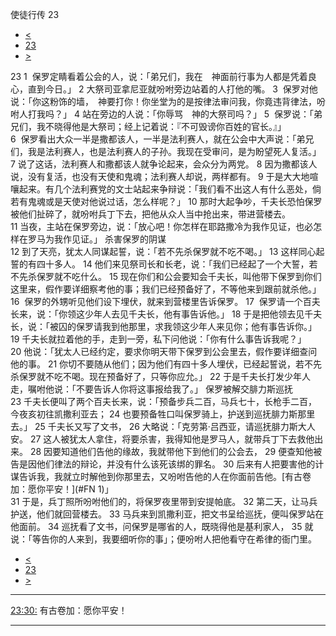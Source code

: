 ﻿





 使徒行传 23




* [<](bible/ACT22.md)
* [23](bible/ACT.md)
* [>](bible/ACT24.md)



 
23 
1  保罗定睛看着公会的人，说：「弟兄们，我在　神面前行事为人都是凭着良心，直到今日。」 
2 大祭司亚拿尼亚就吩咐旁边站着的人打他的嘴。 
3  保罗对他说：「你这粉饰的墙，　神要打你！你坐堂为的是按律法审问我，你竟违背律法，吩咐人打我吗？」 
4 站在旁边的人说：「你辱骂　神的大祭司吗？」 
5  保罗说：「弟兄们，我不晓得他是大祭司；经上记着说：『不可毁谤你百姓的官长。』」  
6  保罗看出大众一半是撒都该人，一半是法利赛人，就在公会中大声说：「弟兄们，我是法利赛人，也是法利赛人的子孙。我现在受审问，是为盼望死人复活。」 
7 说了这话，法利赛人和撒都该人就争论起来，会众分为两党。 
8 因为撒都该人说，没有复活，也没有天使和鬼魂；法利赛人却说，两样都有。 
9 于是大大地喧嚷起来。有几个法利赛党的文士站起来争辩说：「我们看不出这人有什么恶处，倘若有鬼魂或是天使对他说过话，怎么样呢？」 
10 那时大起争吵，千夫长恐怕保罗被他们扯碎了，就吩咐兵丁下去，把他从众人当中抢出来，带进营楼去。  
11 当夜，主站在保罗旁边，说：「放心吧！你怎样在耶路撒冷为我作见证，也必怎样在罗马为我作见证。」 杀害保罗的阴谋  
12 到了天亮，犹太人同谋起誓，说：「若不先杀保罗就不吃不喝。」 
13 这样同心起誓的有四十多人。 
14 他们来见祭司长和长老，说：「我们已经起了一个大誓，若不先杀保罗就不吃什么。 
15 现在你们和公会要知会千夫长，叫他带下保罗到你们这里来，假作要详细察考他的事；我们已经预备好了，不等他来到跟前就杀他。」 
16  保罗的外甥听见他们设下埋伏，就来到营楼里告诉保罗。 
17  保罗请一个百夫长来，说：「你领这少年人去见千夫长，他有事告诉他。」 
18 于是把他领去见千夫长，说：「被囚的保罗请我到他那里，求我领这少年人来见你；他有事告诉你。」 
19 千夫长就拉着他的手，走到一旁，私下问他说：「你有什么事告诉我呢？」 
20 他说：「犹太人已经约定，要求你明天带下保罗到公会里去，假作要详细查问他的事。 
21 你切不要随从他们；因为他们有四十多人埋伏，已经起誓说，若不先杀保罗就不吃不喝。现在预备好了，只等你应允。」 
22 于是千夫长打发少年人走，嘱咐他说：「不要告诉人你将这事报给我了。」 保罗被解交腓力斯巡抚  
23 千夫长便叫了两个百夫长来，说：「预备步兵二百，马兵七十，长枪手二百，今夜亥初往凯撒利亚去； 
24 也要预备牲口叫保罗骑上，护送到巡抚腓力斯那里去。」 
25 千夫长又写了文书， 
26 大略说：「克劳第·吕西亚，请巡抚腓力斯大人安。 
27 这人被犹太人拿住，将要杀害，我得知他是罗马人，就带兵丁下去救他出来。 
28 因要知道他们告他的缘故，我就带他下到他们的公会去， 
29 便查知他被告是因他们律法的辩论，并没有什么该死该绑的罪名。 
30 后来有人把要害他的计谋告诉我，我就立时解他到你那里去，又吩咐告他的人在你面前告他。[有古卷加：愿你平安！](#FN
1)」  
31 于是，兵丁照所吩咐他们的，将保罗夜里带到安提帕底。 
32 第二天，让马兵护送，他们就回营楼去。 
33 马兵来到凯撒利亚，把文书呈给巡抚，便叫保罗站在他面前。 
34 巡抚看了文书，问保罗是哪省的人，既晓得他是基利家人， 
35 就说：「等告你的人来到，我要细听你的事」；便吩咐人把他看守在希律的衙门里。 
* [<](bible/ACT22.md)
* [23](bible/ACT.md)
* [>](bible/ACT24.md)





---


[23:30:](#V30)
有古卷加：愿你平安！




---









